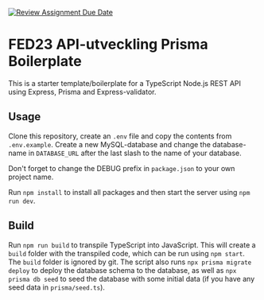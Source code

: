 [![Review Assignment Due Date](https://classroom.github.com/assets/deadline-readme-button-24ddc0f5d75046c5622901739e7c5dd533143b0c8e959d652212380cedb1ea36.svg)](https://classroom.github.com/a/3quacgcd)
# FED23 API-utveckling Prisma Boilerplate

This is a starter template/boilerplate for a TypeScript Node.js REST API using Express, Prisma and Express-validator.

## Usage

Clone this repository, create an `.env` file and copy the contents from `.env.example`. Create a new MySQL-database and change the database-name in `DATABASE_URL` after the last slash to the name of your database.

Don't forget to change the DEBUG prefix in `package.json` to your own project name.

Run `npm install` to install all packages and then start the server using `npm run dev`.

## Build

Run `npm run build` to transpile TypeScript into JavaScript. This will create a `build` folder with the transpiled code, which can be run using `npm start`. The `build` folder is ignored by git. The script also runs `npx prisma migrate deploy` to deploy the database schema to the database, as well as `npx prisma db seed` to seed the database with some initial data (if you have any seed data in `prisma/seed.ts`).
